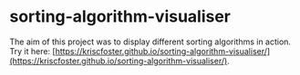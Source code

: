 # sorting-algorithm-visualiser
The aim of this project was to display different sorting algorithms in action. Try it here: [https://kriscfoster.github.io/sorting-algorithm-visualiser/](https://kriscfoster.github.io/sorting-algorithm-visualiser/).

